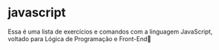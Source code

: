 # javascript
 Essa é uma lista de exercícios e comandos com a linguagem JavaScript, voltado para Lógica de Programação e Front-End📳
